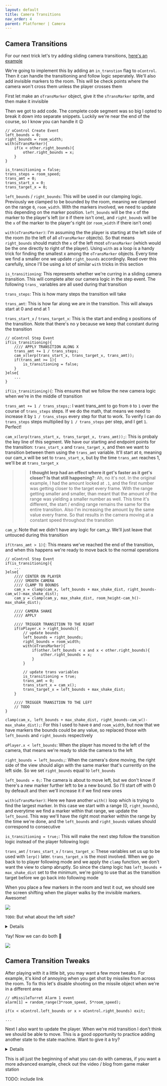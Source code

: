```yaml
---
layout: default
title: Camera Transitions
nav_order: 4
parent: Platformer | Camera
---
```


## Camera Transitions

For our next trick let's try adding sliding camera transitions, [here's an example](https://youtu.be/mOTUVXrAOE8?t=166)

We're going to implement this by adding an ``in_transtion`` flag to ``oControl``. Then it can handle the transitioning and follow logic seperately. We'll also add invisible markers to the room. This will be check points where the camera won't cross them unless the player crosses them

First let make an ``oTransMarker`` object, give it the ``sTransMarker`` sprite, and then make it invisible

Then we got to add code. The complete code segment was so big I opted to break it down into separate snippets. Luckily we're near the end of the course, so I know you can handle it 😉

```
// oControl Create Event
left_bounds = 0;
right_bounds = room_width;
with(oTransMarker){
	if(x < other.right_bounds){
		other.right_bounds = x;
	}
}

is_transitioning = false;
trans_steps = room_speed;
trans_amt = 0;
trans_start_x = 0;
trans_target_x = 0;
```


``left_bounds`` / ``right_bounds``: This will be used in our clamping logic. Previously we clamped to be bounded by the room, meaning we clamped on the range ``0``, ``room_width``. With the markers involved, we need to update this depending on the marker position. ``left_bounds`` will be the ``x`` of the marker to the player's left (or ``0`` if there isn't one), and ``right_bounds`` will be the ``x`` of the marker to the player's right (or ``room_width`` if there isn't one)

``with(oTransMarker)``: I'm assuming the the player is starting at the left side of the room (to the left of all ``oTransMarker`` objects). So that means ``right_bounds`` should match the ``x`` of the left most ``oTransMarker`` (which would be the one directly to right of the player). Using ``with`` as a loop is a handy trick for finding the smallest x among the ``oTransMarker`` objects. Every time we find a smaller one we update ``right_bounds`` accordingly. Read over this carefully, since I'll be using a lot of similar ``with`` tricks in this section

``is_transitioning``: This represents whether we're curring in a sliding camera transition. This will complete alter our camera logic in the step event. The following ``trans_`` variables are all used during that transition

``trans_steps``: This is how many steps the transition will take

``trans_amt``: This is how far along we are in the transition. This will always start at 0 and end at 1

``trans_start_x`` / ``trans_target_x``: This is the start and ending x positions of the transition. Note that there's no y because we keep that constant during the transition

```
// oControl Step Event
if(is_transitioning){
	//// APPLY TRANSITION ALONG X
	trans_amt += 1 / trans_steps;
	cam_x(lerp(trans_start_x, trans_target_x, trans_amt));
	if(trans_amt >= 1){
		is_transitioning = false;
	}
}else{
	...
}
```

``if(is_transitioning){``: This ensures that we follow the new camera logic when we're in the middle of transition

``trans_amt += 1 / trans_steps;``: I want trans_amt to go from ``0`` to ``1`` over the course of ``trans_steps`` steps. If we do the math, that means we need to increase it by ``1 / trans_steps`` every step for that to work. To verify I can do ``trans_steps`` steps multiplied by ``1 / trans_steps`` per step, and I get ``1``. Perfect!

``cam_x(lerp(trans_start_x, trans_target_x, trans_amt));``: This is probaly the key line of this segment. We have our starting and endpoint points for the transition: ``trans_start_x`` and ``trans_target_x``, and then we want to transition between them using the ``trans_amt`` variable. It'll start at ``0``, meaning our cam_x will be set to ``trans_start_x``, but by the time ``trans_amt`` reaches 1, we'll be at ``trans_target_x``

>> **I thought lerp had an effect where it get's faster as it get's closer? Is that still happening?**: Ah, no it's not. In the original example, I had the amount locked at ``.1``, and the first number was getting closer to the target every frame. With the range getting smaller and smaller, than meant that the amount of the range was yielding a smaller number as well. This time it's different, the start / ending range remains the same for the entire transition. Also I'm increasing the amount by the same value every frame. So that results in the camera moving at a constant speed throughout the transition

``cam_y``: Note that we didn't have any logic for cam_y. We'll just leave that untouced during this transition

``if(trans_amt > 1){``: This means we've reached the end of the transition, and when this happens we're ready to move back to the normal operations

```
// oControl Step Event
if(is_transitioning){
	...
}else{
	//// CENTER ON PLAYER
	//// SMOOTH CAMERA
	//// CLAMP TO BOUNDS
	cam_x = clamp(cam_x, left_bounds + max_shake_dist, right_bounds-cam_w()-max_shake_dist);
	cam_y = clamp(cam_y, max_shake_dist, room_height-cam_h()-max_shake_dist);

	//// CAMERA SHAKE
	//// APPLY

	//// TRIGGER TRANSITION TO THE RIGHT
	if(oPlayer.x > right_bounds){
		// update bounds
		left_bounds = right_bounds;
		right_bounds = room_width;
		with(oTransMarker){
			if(other.left_bounds < x and x < other.right_bounds){
				other.right_bounds = x;
			}
		}

		// update trans variables
		is_transitioning = true;
		trans_amt = 0;
		trans_start_x = cam_x();
		trans_target_x = left_bounds + max_shake_dist;
	}

	//// TRIGGER TRANSITION TO THE LEFT
	// TODO
}
```

``clamp(cam_x, left_bounds + max_shake_dist, right_bounds-cam_w()-max_shake_dist);``: For this I used to have ``0`` and ``room_width``, but now that we have markers the bounds could be any value, so replaced those with ``left_bounds`` and ``right_bounds`` respectively

``oPlayer.x < left_bounds``: When the player has moved to the left of the camera, that means we're ready to slide the camera to the left

``right_bounds = left_bounds;``: When the camera's done moving, the right side of the view should align with the same marker that's currently on the left side. So we set ``right_bounds`` equal to ``left_bounds``

``left_bounds = 0;``: The camera is about to move left, but we don't know if there's a new marker further left to be a new bound. So I'll start off with 0 by defeault and then we'll increase it if we find new ones

``with(oTransMarker)``: Here we have another ``with()`` loop which is trying to find the largest marker. In this case we start with a range (0, ``right_bounds``), and everytime we find a marker within that range, we update the ``left_bound``. This way we'll have the right most marker within the range by the time we're done, and the ``left_bounds`` and ``right_bounds`` values should correspond to consecutive

``is_transitioning = true;``: This will make the next step follow the transition logic instead of the player following logic

``trans_amt`` / ``trans_start_x`` / ``trans_target_x``: These variables set us up to be used with ``lerp()`` later. ``trans_target_x`` is the most involved. When we go back to to player following mode and we apply the ``clamp`` function, we don't want the view to clamp abruptly. So since the clamp logic has ``left_bounds + max_shake_dist`` set to the minimum, we're going to use that as the transition target before we go back into following mode

When you place a few markers in the room and test it out, we should see the screen shifting when the player walks by the invisible markers. Awesome!

![](../../images/platformer/right_transitions.gif)

``TODO``: But what about the left side?

<details data-summary="How to implement TRIGGER TRANSITION TO THE RIGHT?" markdown="1">
We can largely copy and paste, but with a few critical differences

```
////TRIGGER TRANSITION TO THE LEFT

if(oPlayer.x < left_bounds){
	// update bounds
	right_bounds = left_bounds;
	left_bounds = 0;
	with(oTransMarker){
		if(other.left_bounds < x and x < other.right_bounds){
			other.left_bounds = x;
		}
	}

	// update trans variables
	is_transitioning = true;
	trans_amt = 0;
	trans_start_x = cam_x();
	trans_target_x = right_bounds - max_shake_dist - cam_w();
}
```

``if(oPlayer.x < left_bounds)``: This time we trigger when the player exits to theleft

``other.left_bounds = x;``: When we loop through the trans markers, we're looking for a new left bound this time, so we update this line accordingly

``trans_target_x = right_bounds - max_shake_dist - cam_w();``: Since we're moving to the left, I have to make the ``target_trans_x`` match the maximum in our clampinglogic
</details>

Yay! Now we can do both 🎉

![](../../images/platformer/both_transitions.gif)

## Camera Transition Tweaks

After playing with it a little bit, you may want a few more tweaks. For example, it's kind of annoying when you get shot by missiles from across the room. To fix this let's disable shooting on the missile object when we're in a different area

```
// oMissileTurret Alarm 1 event
alarm[1] = random_range(3*room_speed, 5*room_speed);

if(x < oControl.left_bounds or x > oControl.right_bounds) exit;

...
```

Next I also want to update the player. When we're mid transition I don't think we should be able to move. This is a good opportunity to practice adding another state to the state machine. Want to give it a try?

<details data-summary="How to add a in_transition state to the player's state machine?" markdown="1">

```
// oPlayer Create Event
enum PLAYER_STATE{
	in_control,
	hurt,
	dying,
	in_transition,
}

// oPlayer Step Event
switch(state){
case PLAYER_STATE.in_transition:
	if(not oControl.in_transition){
		state = PLAYER_STATE.in_control;
	}
	break;
case PLAYER_STATE.hurt:
case PLAYER_STATE.dying:
	// do nothing
	break;
case PLAYER_STATE.in_control:
	//// HORIZONTAL
	//// VERTICAL
	//// SHOOTING
	//// TRIGGER IN_TRANSITION STATE
	if(oControl.in_transition){
		state = PLAYER_STATE.in_transition;
	}
	break;
default:
	print("STATE NOT HANDLED", state);
}

// oPlayer Draw Event
switch(state){
case PLAYER_STATE.dying:
	//// DEATH
	break;
case PLAYER_STATE.in_transition:
case PLAYER_STATE.hurt:
case PLAYER_STATE.in_control:
	//// SET COLOR
	//// ARMS
	//// RESET COLOR
	break;
default:
	print("STATE NOT HANDLED", state);
}
```

Disabling the player could have been done in one line, but the nice thing about adding it to a stateis that we need to think through all cases

**When should the player enter the in_transition state?**: Only while the player is in the in_control state, otherwise we might be canceling a death animation

**How should the in_transition state be drawn?**: Like the non-death state, w/ arms and all

**How should the in_transition state animate?**: We shouldn't need to update this, that can follow all the same rules and treat it like an idle scenario

**Whic state should we enter when we exit in_transition?**: definitly in_control. hurt or dying wouldn't make any sense
</details>

This is all just the beginning of what you can do with cameras, if you want a more advanced example, check out the video / blog from game maker station

TODO: include link
